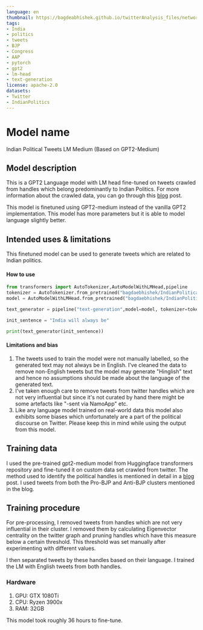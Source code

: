 ```yaml
---
language: en
thumbnail: https://bagdeabhishek.github.io/twitterAnalysis_files/networkfin.jpg
tags:
- India
- politics
- tweets
- BJP
- Congress
- AAP
- pytorch
- gpt2
- lm-head
- text-generation
license: apache-2.0
datasets:
- Twitter
- IndianPolitics
---
```


# Model name
Indian Political Tweets LM Medium (Based on GPT2-Medium)

## Model description

This is a GPT2 Language model with LM head fine-tuned on tweets crawled from handles which belong predominantly to Indian Politics. For more information about the crawled data, you can go through this [blog](https://bagdeabhishek.github.io/twitterAnalysis) post.  

This model is finetuned using GPT2-medium instead of the vanilla GPT2 implementation. This model has more parameters but it is able to model language slightly better. 

## Intended uses & limitations
 This finetuned model can be used to generate tweets which are related to Indian politics.
#### How to use

```python
from transformers import AutoTokenizer,AutoModelWithLMHead,pipeline
tokenizer = AutoTokenizer.from_pretrained("bagdaebhishek/IndianPoliticalTweetsLM")
model = AutoModelWithLMHead.from_pretrained("bagdaebhishek/IndianPoliticalTweetsLM")

text_generator = pipeline("text-generation",model=model, tokenizer=tokenizer)

init_sentence = "India will always be"

print(text_generator(init_sentence))

```

#### Limitations and bias
1. The tweets used to train the model were not manually labelled, so the generated text may not always be in English. I've cleaned the data to remove non-English tweets but the model may generate "Hinglish" text and hence no assumptions should be made about the language of the generated text.
2. I've taken enough care to remove tweets from twitter handles which are not very influential but since it's not curated by hand there might be some artefacts like "-sent via NamoApp" etc.
3. Like any language model trained on real-world data this model also exhibits some biases which unfortunately are a part of the political discourse on Twitter. Please keep this in mind while using the output from this model.

## Training data
I used the pre-trained gpt2-medium model from Huggingface transformers repository and fine-tuned it on custom data set crawled from twitter. The method used to identify the political handles is mentioned in detail in a [blog](https://bagdeabhishek.github.io/twitterAnalysis) post. I used tweets from both the Pro-BJP and Anti-BJP clusters mentioned in the blog.

## Training procedure

For pre-processing, I removed tweets from handles which are not very influential in their cluster. I removed them by calculating Eigenvector centrality on the twitter graph and pruning handles which have this measure below a certain threshold. This threshold was set manually after experimenting with different values.

I then separated tweets by these handles based on their language. I trained the LM with English tweets from both handles.

### Hardware
1. GPU: GTX 1080Ti
2. CPU: Ryzen 3900x
3. RAM: 32GB

This model took roughly 36 hours to fine-tune. 

